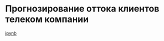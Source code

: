 # Прогнозирование оттока клиентов телеком компании
[ipynb](https://github.com/naumovakotya/Portfolio/blob/main/Telecom/Forecasting%20the%20outflow%20of%20customers%20in%20a%20telecom%20company.ipynb)

